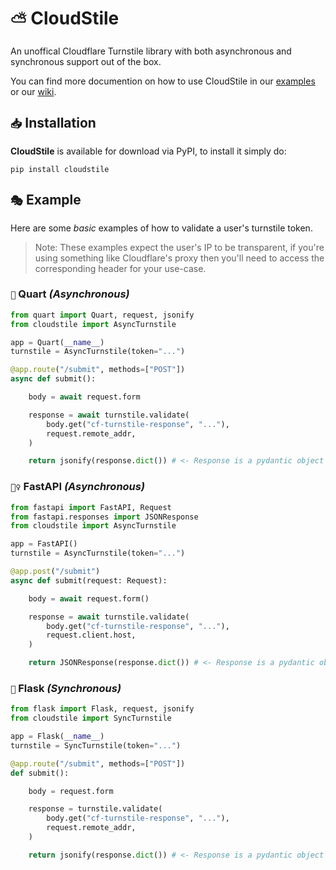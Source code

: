 # `⛅` CloudStile
 An unoffical Cloudflare Turnstile library with both asynchronous and synchronous support out of the box. 

 You can find more documention on how to use CloudStile in our [examples](https://github.com/notaussie/cloudstile/tree/main/examples) or our [wiki](https://github.com/notaussie/cloudstile/wiki).

## `📥` Installation
 **CloudStile** is available for download via PyPI, to install it simply do:
 ```shell
 pip install cloudstile
 ```

## `🎭` Example

Here are some *basic* examples of how to validate a user's turnstile token.

> Note: These examples expect the user's IP to be transparent, if you're using something like Cloudflare's proxy then you'll need to access the corresponding header for your use-case.

### `🍷` Quart *(Asynchronous)*

```python
from quart import Quart, request, jsonify
from cloudstile import AsyncTurnstile

app = Quart(__name__)
turnstile = AsyncTurnstile(token="...")

@app.route("/submit", methods=["POST"])
async def submit():

    body = await request.form

    response = await turnstile.validate(
        body.get("cf-turnstile-response", "..."),
        request.remote_addr,
    )

    return jsonify(response.dict()) # <- Response is a pydantic object

```

### `🏃‍♀️` FastAPI *(Asynchronous)*

```python
from fastapi import FastAPI, Request
from fastapi.responses import JSONResponse
from cloudstile import AsyncTurnstile

app = FastAPI()
turnstile = AsyncTurnstile(token="...")

@app.post("/submit")
async def submit(request: Request):

    body = await request.form()

    response = await turnstile.validate(
        body.get("cf-turnstile-response", "..."),
        request.client.host,
    )

    return JSONResponse(response.dict()) # <- Response is a pydantic object

```


### `🦥` Flask *(Synchronous)*

```python
from flask import Flask, request, jsonify
from cloudstile import SyncTurnstile

app = Flask(__name__)
turnstile = SyncTurnstile(token="...")

@app.route("/submit", methods=["POST"])
def submit():

    body = request.form

    response = turnstile.validate(
        body.get("cf-turnstile-response", "..."),
        request.remote_addr,
    )

    return jsonify(response.dict()) # <- Response is a pydantic object

```